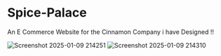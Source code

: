 # Spice-Palace

An E Commerce Website for the Cinnamon Company i have Designed !! 

![Screenshot 2025-01-09 214251](https://github.com/user-attachments/assets/d92f83bc-6eb9-4037-8e24-d7ec00b7ec63)
![Screenshot 2025-01-09 214310](https://github.com/user-attachments/assets/f99dcbd2-079f-48e8-8e4e-7bb68ee7faa5)

